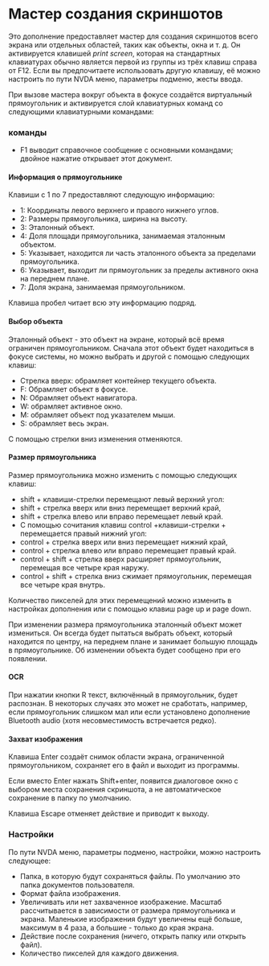 # Мастер создания скриншотов

Это дополнение предоставляет мастер для создания скриншотов всего экрана или отдельных областей, таких как объекты, окна и т. д. Он активируется клавишей _print screen_, которая на стандартных клавиатурах обычно является первой из группы из трёх клавиш справа от F12. Если вы предпочитаете использовать другую клавишу, её можно настроить по пути NVDA меню, параметры подменю, жесты ввода.

При вызове мастера вокруг объекта в фокусе создаётся виртуальный прямоугольник и активируется слой клавиатурных команд со следующими клавиатурными командами:

### команды

* F1 выводит справочное сообщение с основными командами; двойное нажатие открывает этот документ.

#### Информация о прямоугольнике

Клавиши с 1 по 7 предоставляют следующую информацию:

* 1: Координаты левого верхнего и правого нижнего углов.
* 2: Размеры прямоугольника, ширина на высоту.
* 3: Эталонный объект.
* 4: Доля площади прямоугольника, занимаемая эталонным объектом.
* 5: Указывает, находится ли часть эталонного объекта за пределами прямоугольника.
* 6: Указывает, выходит ли прямоугольник за пределы активного окна на переднем плане.
* 7: Доля экрана, занимаемая прямоугольником.

Клавиша пробел читает всю эту информацию подряд.

#### Выбор объекта

Эталонный объект - это объект на экране, который всё время ограничен прямоугольником. Сначала этот объект будет находиться в фокусе системы, но можно выбрать и другой с помощью следующих клавиш:

* Стрелка вверх: обрамляет контейнер текущего объекта.
* F: Обрамляет объект в фокусе.
* N: Обрамляет  объект навигатора.
* W: обрамляет активное окно.
* M: обрамляет объект под указателем мыши.
* S: обрамляет весь экран.

С помощью стрелки вниз изменения отменяются.

#### Размер прямоугольника

Размер прямоугольника можно изменить с помощью следующих клавиш:

* shift + клавиши-стрелки перемещают левый верхний угол:
* shift + стрелка вверх или вниз перемещает верхний край,
* shift + стрелка влево или вправо перемещает левый край.
* С помощью сочитания клавиш control +клавиши-стрелки + перемещается правый нижний угол:
* control + стрелка вверх или вниз перемещает нижний край,
* control + стрелка влево или вправо перемещает правый край.
* control + shift + стрелка вверх расширяет прямоугольник, перемещая все четыре края наружу.
* control + shift + стрелка вниз сжимает прямоугольник, перемещая все четыре края внутрь.

Количество пикселей для этих перемещений можно изменить в настройках дополнения или с помощью клавиш page up и page down.

При изменении размера прямоугольника эталонный объект может измениться. Он всегда будет пытаться выбрать объект, который находится по центру, на переднем плане и занимает большую площадь в прямоугольнике. Об изменении объекта будет сообщено при его появлении.

#### OCR

При нажатии кнопки R текст, включённый в прямоугольник, будет распознан. В некоторых случаях это может не сработать, например, если прямоугольник слишком мал или если установлено дополнение Bluetooth audio (хотя несовместимость встречается редко).

#### Захват изображения

Клавиша Enter создаёт снимок области экрана, ограниченной прямоугольником, сохраняет его в файл и выходит из программы.

Если вместо Enter нажать Shift+enter, появится диалоговое окно с выбором места сохранения скриншота, а не автоматическое сохранение в папку по умолчанию.

Клавиша Escape отменяет действие и приводит к выходу.

### Настройки

По пути  NVDA меню, параметры подменю, настройки, можно настроить следующее:

* Папка, в которую будут сохраняться файлы.  По умолчанию это папка документов пользователя.
* Формат файла изображения.
* Увеличивать или нет захваченное изображение. Масштаб рассчитывается в зависимости от размера прямоугольника и экрана. Маленькие изображения будут увеличены ещё больше, максимум в 4 раза, а большие - только до края экрана.
* Действие после сохранения (ничего, открыть папку или открыть файл).
* Количество пикселей для каждого движения.

